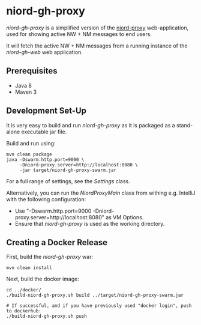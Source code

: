 # niord-gh-proxy

*niord-gh-proxy* is a simplified version of the [niord-proxy](https://github.com/NiordOrg/niord-proxy)
web-application, used for showing active NW + NM messages to end users.

It will fetch the active NW + NM messages from a running instance of the *niord-gh-web* web
application.

## Prerequisites

* Java 8
* Maven 3

## Development Set-Up

It is very easy to build and run *niord-gh-proxy* as it is packaged as a stand-alone executable
jar file.

Build and run using:

    mvn clean package
    java -Dswarm.http.port=9000 \
         -Dniord-proxy.server=http://localhost:8080 \
         -jar target/niord-gh-proxy-swarm.jar

For a full range of settings, see the *Settings* class.

Alternatively, you can run the *NiordProxyMain* class from withing e.g. IntelliJ with the
following configuration:
* Use "-Dswarm.http.port=9000 -Dniord-proxy.server=http://localhost:8080" as VM Options.
* Ensure that *niord-gh-proxy* is used as the working directory.

## Creating a Docker Release

First, build the *niord-gh-proxy* war:

    mvn clean install
    
Next, build the docker image:

    cd ../docker/
    ./build-niord-gh-proxy.sh build ../target/niord-gh-proxy-swarm.jar
     
    # If successful, and if you have previously used "docker login", push to dockerhub:
    ./build-niord-gh-proxy.sh push
